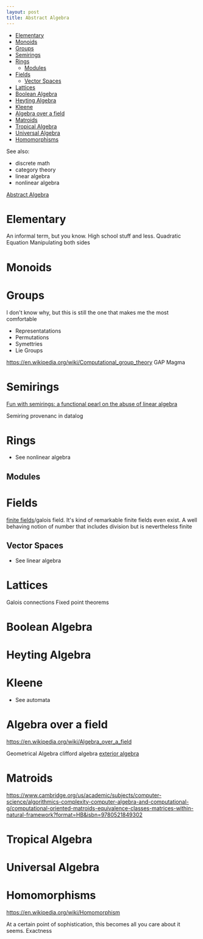 ```yaml
---
layout: post
title: Abstract Algebra
---
```

- [Elementary](#elementary)
- [Monoids](#monoids)
- [Groups](#groups)
- [Semirings](#semirings)
- [Rings](#rings)
  - [Modules](#modules)
- [Fields](#fields)
  - [Vector Spaces](#vector-spaces)
- [Lattices](#lattices)
- [Boolean Algebra](#boolean-algebra)
- [Heyting Algebra](#heyting-algebra)
- [Kleene](#kleene)
- [Algebra over a field](#algebra-over-a-field)
- [Matroids](#matroids)
- [Tropical Algebra](#tropical-algebra)
- [Universal Algebra](#universal-algebra)
- [Homomorphisms](#homomorphisms)

See also:
- discrete math
- category theory
- linear algebra
- nonlinear algebra

[Abstract Algebra](https://en.wikipedia.org/wiki/Abstract_algebra)
# Elementary
An informal term, but you know. High school stuff and less.
Quadratic Equation
Manipulating both sides

# Monoids

# Groups
I don't know why, but this is still the one that makes me the most comfortable

- Representatations
- Permutations
- Symettries
- Lie Groups


https://en.wikipedia.org/wiki/Computational_group_theory
GAP Magma


# Semirings
[Fun with semirings: a functional pearl on the abuse of linear algebra](https://dl.acm.org/doi/abs/10.1145/2544174.2500613)

Semiring provenanc in datalog
# Rings
- See nonlinear algebra

## Modules

# Fields
[finite fields](https://en.wikipedia.org/wiki/Finite_field)/galois field. It's kind of remarkable finite fields even exist. A well behaving notion of number that includes division but is nevertheless finite

## Vector Spaces
- See linear algebra

# Lattices



Galois connections
Fixed point theorems



# Boolean Algebra

# Heyting Algebra

# Kleene
- See automata

# Algebra over a field
https://en.wikipedia.org/wiki/Algebra_over_a_field

Geometrical Algebra
clifford algebra
[exterior algebra](https://en.wikipedia.org/wiki/Exterior_algebra)



# Matroids
https://www.cambridge.org/us/academic/subjects/computer-science/algorithmics-complexity-computer-algebra-and-computational-g/computational-oriented-matroids-equivalence-classes-matrices-within-natural-framework?format=HB&isbn=9780521849302

# Tropical Algebra


# Universal Algebra


# Homomorphisms
https://en.wikipedia.org/wiki/Homomorphism

At a certain point of sophistication, this becomes all you care about it seems.
Exactness



